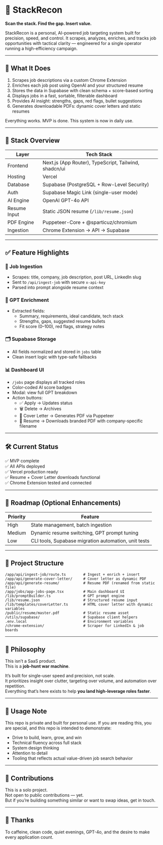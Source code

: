 # 🧠 StackRecon

**Scan the stack. Find the gap. Insert value.**

StackRecon is a personal, AI-powered job targeting system built for precision, speed, and control. It scrapes, analyzes, enriches, and tracks job opportunities with tactical clarity — engineered for a single operator running a high-efficiency campaign.

---

## 🚀 What It Does

1. Scrapes job descriptions via a custom Chrome Extension
2. Enriches each job post using OpenAI and your structured resume
3. Stores the data in Supabase with clean schema + score-based sorting
4. Displays jobs in a fast, sortable, filterable dashboard
5. Provides AI insight: strengths, gaps, red flags, bullet suggestions
6. Generates downloadable PDFs: dynamic cover letters and static resumes

Everything works. MVP is done. This system is now in daily use.

---

## 🧱 Stack Overview

| Layer        | Tech Stack                                                  |
|--------------|-------------------------------------------------------------|
| Frontend     | Next.js (App Router), TypeScript, Tailwind, shadcn/ui       |
| Hosting      | Vercel                                                      |
| Database     | Supabase (PostgreSQL + Row-Level Security)                  |
| Auth         | Supabase Magic Link (single-user mode)                      |
| AI Engine    | OpenAI GPT-4o API                                           |
| Resume Input | Static JSON resume (`/lib/resume.json`)                     |
| PDF Engine   | Puppeteer-Core + @sparticuz/chromium                        |
| Ingestion    | Chrome Extension → API → Supabase                           |

---

## ✅ Feature Highlights

### 📡 Job Ingestion

- Scrapes: title, company, job description, post URL, LinkedIn slug
- Sent to `/api/ingest-job` with secure `x-api-key`
- Parsed into prompt alongside resume context

### 🧠 GPT Enrichment

- Extracted fields:
  - Summary, requirements, ideal candidate, tech stack
  - Strengths, gaps, suggested resume bullets
  - Fit score (0–100), red flags, strategy notes

### 🗂 Supabase Storage

- All fields normalized and stored in `jobs` table
- Clean insert logic with type-safe fallbacks

### 📊 Dashboard UI

- `/jobs` page displays all tracked roles
- Color-coded AI score badges
- Modal: view full GPT breakdown
- Action buttons:
  - ✅ Apply → Updates status
  - 🗑 Delete → Archives
  - 📄 Cover Letter → Generates PDF via Puppeteer
  - 📎 Resume → Downloads branded PDF with company-specific filename

---

## 🛠 Current Status

✅ MVP complete  
✅ All APIs deployed  
✅ Vercel production ready  
✅ Resume + Cover Letter downloads functional  
✅ Chrome Extension tested and connected

---

## 🧪 Roadmap (Optional Enhancements)

| Priority   | Feature                                  |
|------------|-------------------------------------------|
| High       | State management, batch ingestion         |
| Medium     | Dynamic resume switching, GPT prompt tuning |
| Low        | CLI tools, Supabase migration automation, unit tests

---

## 📁 Project Structure

```
/app/api/ingest-job/route.ts        # Ingest + enrich + insert
/app/api/generate-cover-letter/     # Cover letter as dynamic PDF
/app/api/generate-resume/           # Resume PDF (renamed from static file)
/app/jobs/app-jobs-page.tsx         # Main dashboard UI
/lib/promptBuilder.ts               # GPT prompt engine
/lib/resume.json                    # Structured resume input
/lib/templates/coverLetter.ts       # HTML cover letter with dynamic variables
/public/resume/master.pdf           # Static resume asset
/utils/supabase/                    # Supabase client helpers
.env.local                          # Environment variables
/chrome-extension/                  # Scraper for LinkedIn & job boards
```

---

## 🧠 Philosophy

This isn’t a SaaS product.  
This is a **job-hunt war machine**.  

It’s built for single-user speed and precision, not scale.  
It prioritizes insight over clutter, targeting over volume, and automation over repetition.  
Everything that’s here exists to help **you land high-leverage roles faster**.

---

## 📌 Usage Note

This repo is private and built for personal use. If you are reading this, you are special, and this repo is intended to demonstrate:
- Drive to build, learn, grow, and win
- Technical fluency across full stack
- System design thinking
- Attention to detail
- Tooling that reflects actual value-driven job search behavior

---

## 🤝 Contributions

This is a solo project.  
Not open to public contributions — yet.  
But if you’re building something similar or want to swap ideas, get in touch.

---

## 🍻 Thanks

To caffeine, clean code, quiet evenings, GPT-4o, and the desire to make every application count.